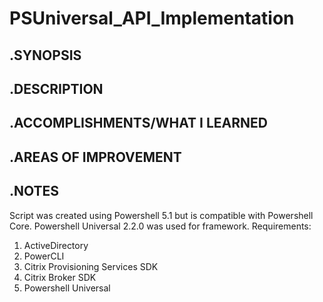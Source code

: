 # PSUniversal_API_Implementation

## .SYNOPSIS

## .DESCRIPTION

## .ACCOMPLISHMENTS/WHAT I LEARNED

## .AREAS OF IMPROVEMENT

## .NOTES
Script was created using Powershell 5.1 but is compatible with Powershell Core. Powershell Universal 2.2.0 was used for framework.
Requirements:
  1. ActiveDirectory
  2. PowerCLI
  3. Citrix Provisioning Services SDK
  4. Citrix Broker SDK
  5. Powershell Universal






